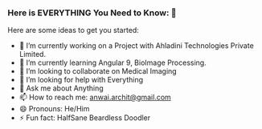 ### Here is EVERYTHING You Need to Know: 👋


Here are some ideas to get you started:

- 🔭 I’m currently working on a Project with Ahladini Technologies Private Limited.
- 🌱 I’m currently learning Angular 9, BioImage Processing.
- 👯 I’m looking to collaborate on Medical Imaging
- 🤔 I’m looking for help with Everything
- 💬 Ask me about Anything
- 📫 How to reach me: anwai.archit@gmail.com
- 😄 Pronouns: He/Him
- ⚡ Fun fact: HalfSane Beardless Doodler
